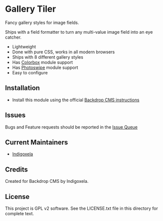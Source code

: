 # Gallery Tiler

Fancy gallery styles for image fields.

Ships with a field formatter to turn any multi-value image field into an eye
 catcher.

- Lightweight
- Done with pure CSS, works in all modern browsers
- Ships with 8 different gallery styles
- Has [Colorbox](https://backdropcms.org/project/colorbox) module support
- Has [Photoswipe](https://backdropcms.org/project/photoswipe) module support
- Easy to configure

## Installation

- Install this module using the official 
  [Backdrop CMS instructions](https://backdropcms.org/guide/modules)

## Issues

Bugs and Feature requests should be reported in the 
 [Issue Queue](https://github.com/backdrop-contrib/gallery_tiler/issues)

## Current Maintainers

- [Indigoxela](https://github.com/indigoxela)

## Credits

Created for Backdrop CMS by Indigoxela.

## License

This project is GPL v2 software. See the LICENSE.txt file in this directory for complete text.
